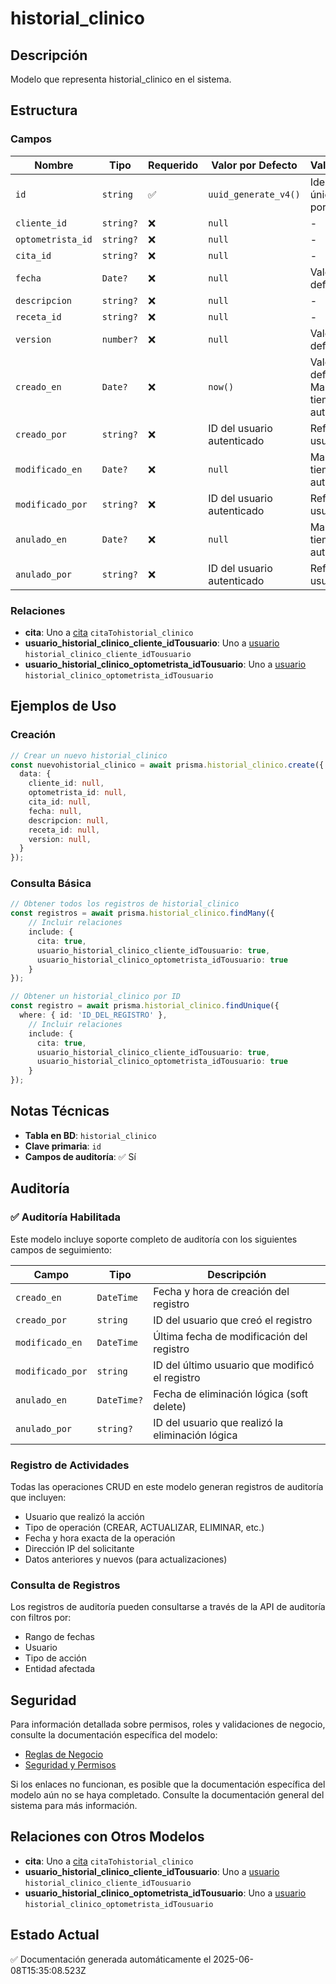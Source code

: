 # historial_clinico

## Descripción
Modelo que representa historial_clinico en el sistema.

## Estructura

### Campos

| Nombre | Tipo | Requerido | Valor por Defecto | Validaciones | Descripción |
|--------|------|-----------|-------------------|--------------|-------------|
| `id` | `string` | ✅ | `uuid_generate_v4()` | Identificador único, Valor por defecto |  |
| `cliente_id` | `string?` | ❌ | `null` | - |  |
| `optometrista_id` | `string?` | ❌ | `null` | - |  |
| `cita_id` | `string?` | ❌ | `null` | - |  |
| `fecha` | `Date?` | ❌ | `null` | Valor por defecto |  |
| `descripcion` | `string?` | ❌ | `null` | - |  |
| `receta_id` | `string?` | ❌ | `null` | - |  |
| `version` | `number?` | ❌ | `null` | Valor por defecto |  |
| `creado_en` | `Date?` | ❌ | `now()` | Valor por defecto, Marca de tiempo automática |  |
| `creado_por` | `string?` | ❌ | ID del usuario autenticado | Referencia a usuario |  |
| `modificado_en` | `Date?` | ❌ | `null` | Marca de tiempo automática |  |
| `modificado_por` | `string?` | ❌ | ID del usuario autenticado | Referencia a usuario |  |
| `anulado_en` | `Date?` | ❌ | `null` | Marca de tiempo automática |  |
| `anulado_por` | `string?` | ❌ | ID del usuario autenticado | Referencia a usuario |  |

### Relaciones

- **cita**: Uno a [cita](./cita.md) `citaTohistorial_clinico`
- **usuario_historial_clinico_cliente_idTousuario**: Uno a [usuario](./usuario.md) `historial_clinico_cliente_idTousuario`
- **usuario_historial_clinico_optometrista_idTousuario**: Uno a [usuario](./usuario.md) `historial_clinico_optometrista_idTousuario`

## Ejemplos de Uso

### Creación

```typescript
// Crear un nuevo historial_clinico
const nuevohistorial_clinico = await prisma.historial_clinico.create({
  data: {
    cliente_id: null,
    optometrista_id: null,
    cita_id: null,
    fecha: null,
    descripcion: null,
    receta_id: null,
    version: null,
  }
});
```

### Consulta Básica

```typescript
// Obtener todos los registros de historial_clinico
const registros = await prisma.historial_clinico.findMany({
    // Incluir relaciones
    include: {
      cita: true,
      usuario_historial_clinico_cliente_idTousuario: true,
      usuario_historial_clinico_optometrista_idTousuario: true
    }
});

// Obtener un historial_clinico por ID
const registro = await prisma.historial_clinico.findUnique({
  where: { id: 'ID_DEL_REGISTRO' },
    // Incluir relaciones
    include: {
      cita: true,
      usuario_historial_clinico_cliente_idTousuario: true,
      usuario_historial_clinico_optometrista_idTousuario: true
    }
});
```

## Notas Técnicas

- **Tabla en BD**: `historial_clinico`
- **Clave primaria**: `id`
- **Campos de auditoría**: ✅ Sí

## Auditoría

### ✅ Auditoría Habilitada

Este modelo incluye soporte completo de auditoría con los siguientes campos de seguimiento:

| Campo | Tipo | Descripción |
|-------|------|-------------|
| `creado_en` | `DateTime` | Fecha y hora de creación del registro |
| `creado_por` | `string` | ID del usuario que creó el registro |
| `modificado_en` | `DateTime` | Última fecha de modificación del registro |
| `modificado_por` | `string` | ID del último usuario que modificó el registro |
| `anulado_en` | `DateTime?` | Fecha de eliminación lógica (soft delete) |
| `anulado_por` | `string?` | ID del usuario que realizó la eliminación lógica |

### Registro de Actividades

Todas las operaciones CRUD en este modelo generan registros de auditoría que incluyen:

- Usuario que realizó la acción
- Tipo de operación (CREAR, ACTUALIZAR, ELIMINAR, etc.)
- Fecha y hora exacta de la operación
- Dirección IP del solicitante
- Datos anteriores y nuevos (para actualizaciones)

### Consulta de Registros

Los registros de auditoría pueden consultarse a través de la API de auditoría con filtros por:

- Rango de fechas
- Usuario
- Tipo de acción
- Entidad afectada

## Seguridad

Para información detallada sobre permisos, roles y validaciones de negocio, consulte la documentación específica del modelo:

- [Reglas de Negocio](./historial_clinico/reglas_negocio.md)
- [Seguridad y Permisos](./historial_clinico/seguridad.md)

Si los enlaces no funcionan, es posible que la documentación específica del modelo aún no se haya completado. Consulte la documentación general del sistema para más información.

## Relaciones con Otros Modelos

- **cita**: Uno a [cita](./cita.md) `citaTohistorial_clinico`
- **usuario_historial_clinico_cliente_idTousuario**: Uno a [usuario](./usuario.md) `historial_clinico_cliente_idTousuario`
- **usuario_historial_clinico_optometrista_idTousuario**: Uno a [usuario](./usuario.md) `historial_clinico_optometrista_idTousuario`

## Estado Actual

✅ Documentación generada automáticamente el 2025-06-08T15:35:08.523Z
